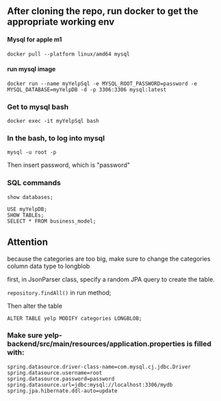 ## After cloning the repo, run docker to get the appropriate working env

#### Mysql for apple m1

```
docker pull --platform linux/amd64 mysql
```

#### run mysql image

```
docker run --name myYelpSql -e MYSQL_ROOT_PASSWORD=password -e MYSQL_DATABASE=myYelpDB -d -p 3306:3306 mysql:latest
```

### Get to mysql bash

```
docker exec -it myYelpSql bash
```

### In the bash, to log into mysql

```
mysql -u root -p
```

Then insert password, which is "password"

### SQL commands

```
show databases;
```

```
USE myYelpDB;
SHOW TABLEs;
SELECT * FROM business_model;
```

## Attention

because the categories are too big, make sure to change the categories column data type to longblob

first, in JsonParser class, specify a random JPA query to create the table.

```repository.findAll()``` in run method;

Then alter the table

```
ALTER TABLE yelp MODIFY categories LONGBLOB;
```

### Make sure yelp-backend/src/main/resources/application.properties is filled with:

    spring.datasource.driver-class-name=com.mysql.cj.jdbc.Driver
    spring.datasource.username=root
    spring.datasource.password=password
    spring.datasource.url=jdbc:mysql://localhost:3306/mydb
    spring.jpa.hibernate.ddl-auto=update
